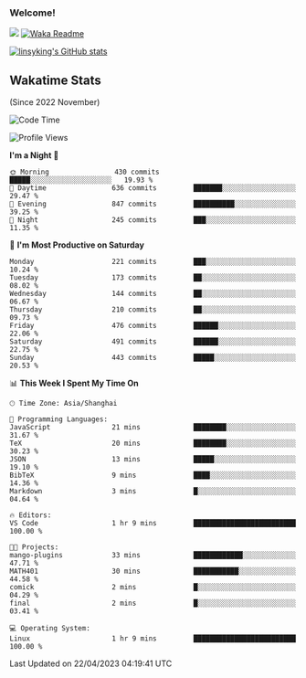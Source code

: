 ### Welcome!

![](https://visitor-badge.glitch.me/badge?page_id=linsyking.linsyking)
[![Waka Readme](https://github.com/linsyking/linsyking/actions/workflows/waka-readme.yml/badge.svg)](https://github.com/linsyking/linsyking/actions/workflows/waka-readme.yml)

[![linsyking's GitHub stats](https://github-readme-stats.vercel.app/api?username=linsyking&show_icons=true&theme=onedark)](https://github.com/anuraghazra/github-readme-stats)

## Wakatime Stats

(Since 2022 November)

<!--START_SECTION:waka-->
![Code Time](http://img.shields.io/badge/Code%20Time-305%20hrs%2010%20mins-blue)

![Profile Views](http://img.shields.io/badge/Profile%20Views-5-blue)

**I'm a Night 🦉** 

```text
🌞 Morning                430 commits         █████░░░░░░░░░░░░░░░░░░░░   19.93 % 
🌆 Daytime                636 commits         ███████░░░░░░░░░░░░░░░░░░   29.47 % 
🌃 Evening                847 commits         ██████████░░░░░░░░░░░░░░░   39.25 % 
🌙 Night                  245 commits         ███░░░░░░░░░░░░░░░░░░░░░░   11.35 % 
```
📅 **I'm Most Productive on Saturday** 

```text
Monday                   221 commits         ███░░░░░░░░░░░░░░░░░░░░░░   10.24 % 
Tuesday                  173 commits         ██░░░░░░░░░░░░░░░░░░░░░░░   08.02 % 
Wednesday                144 commits         ██░░░░░░░░░░░░░░░░░░░░░░░   06.67 % 
Thursday                 210 commits         ██░░░░░░░░░░░░░░░░░░░░░░░   09.73 % 
Friday                   476 commits         ██████░░░░░░░░░░░░░░░░░░░   22.06 % 
Saturday                 491 commits         ██████░░░░░░░░░░░░░░░░░░░   22.75 % 
Sunday                   443 commits         █████░░░░░░░░░░░░░░░░░░░░   20.53 % 
```


📊 **This Week I Spent My Time On** 

```text
🕑︎ Time Zone: Asia/Shanghai

💬 Programming Languages: 
JavaScript               21 mins             ████████░░░░░░░░░░░░░░░░░   31.67 % 
TeX                      20 mins             ████████░░░░░░░░░░░░░░░░░   30.23 % 
JSON                     13 mins             █████░░░░░░░░░░░░░░░░░░░░   19.10 % 
BibTeX                   9 mins              ████░░░░░░░░░░░░░░░░░░░░░   14.36 % 
Markdown                 3 mins              █░░░░░░░░░░░░░░░░░░░░░░░░   04.64 % 

🔥 Editors: 
VS Code                  1 hr 9 mins         █████████████████████████   100.00 % 

🐱‍💻 Projects: 
mango-plugins            33 mins             ████████████░░░░░░░░░░░░░   47.71 % 
MATH401                  30 mins             ███████████░░░░░░░░░░░░░░   44.58 % 
comick                   2 mins              █░░░░░░░░░░░░░░░░░░░░░░░░   04.29 % 
final                    2 mins              █░░░░░░░░░░░░░░░░░░░░░░░░   03.41 % 

💻 Operating System: 
Linux                    1 hr 9 mins         █████████████████████████   100.00 % 
```


 Last Updated on 22/04/2023 04:19:41 UTC
<!--END_SECTION:waka-->

